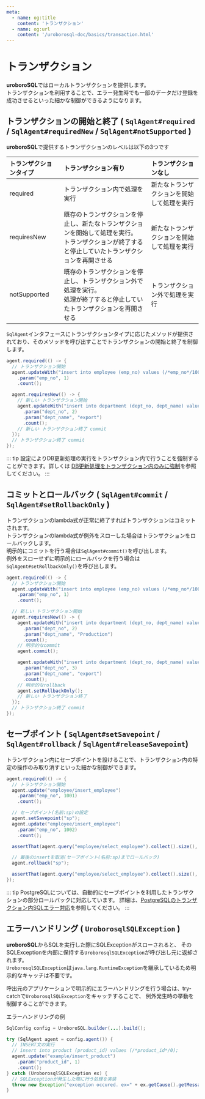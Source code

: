 ```yaml
---
meta:
  - name: og:title
    content: 'トランザクション'
  - name: og:url
    content: '/uroborosql-doc/basics/transaction.html'
---
```

# トランザクション

**uroboroSQL**ではローカルトランザクションを提供します。  
トランザクションを利用することで、エラー発生時でも一部のデータだけ登録を成功させるといった細かな制御ができるようになります。

## トランザクションの開始と終了 ( `SqlAgent#required` / `SqlAgent#requiredNew` / `SqlAgent#notSupported` )

**uroboroSQL**で提供するトランザクションのレベルは以下の3つです

|トランザクションタイプ|トランザクション有り|トランザクションなし|
|:-------------------|:-----------------|:------------------|
|required|トランザクション内で処理を実行|新たなトランザクションを開始して処理を実行|
|requiresNew|既存のトランザクションを停止し、新たなトランザクションを開始して処理を実行。<br>トランザクションが終了すると停止していたトランザクションを再開させる|新たなトランザクションを開始して処理を実行|
|notSupported|既存のトランザクションを停止し、トランザクション外で処理を実行。<br>処理が終了すると停止していたトランザクションを再開させる|トランザクション外で処理を実行|

`SqlAgent`インタフェースにトランザクションタイプに応じたメソッドが提供されており、そのメソッドを呼び出すことでトランザクションの開始と終了を制御します。

```java
agent.required(() -> {
  // トランザクション開始
  agent.updateWith("insert into employee (emp_no) values (/*emp_no*/1001)")
    .param("emp_no", 1)
    .count();

  agent.requiresNew(() -> {
    // 新しい トランザクション開始
    agent.updateWith("insert into department (dept_no, dept_name) values (/*dept_no*/1111, /*dept_name*/'Sales')")
      .param("dept_no", 2)
      .param("dept_name", "export")
      .count();
    // 新しい トランザクション終了 commit
  });
  // トランザクション終了 commit
});
```

::: tip
設定によりDB更新処理の実行をトランザクション内で行うことを強制することができます。詳しくは
[DB更新処理をトランザクション内のみに強制](../configuration/sql-agent-factory.md#db更新処理をトランザクション内のみに強制)を参照してください。
:::

## コミットとロールバック ( `SqlAgent#commit` / `SqlAgent#setRollbackOnly` )

トランザクションのlambda式が正常に終了すればトランザクションはコミットされます。  
トランザクションのlambda式が例外をスローした場合はトランザクションをロールバックします。  
明示的にコミットを行う場合は`SqlAgent#commit()`を呼び出します。  
例外をスローせずに明示的にロールバックを行う場合は`SqlAgent#setRollbackOnly()`を呼び出します。

```java
agent.required(() -> {
  // トランザクション開始
  agent.updateWith("insert into employee (emp_no) values (/*emp_no*/1001)")
    .param("emp_no", 1)
    .count();

  // 新しい トランザクション開始
  agent.requiresNew(() -> {
    agent.updateWith("insert into department (dept_no, dept_name) values (/*dept_no*/1, /*dept_name*/'')")
      .param("dept_no", 2)
      .param("dept_name", "Production")
      .count();
    // 明示的なcommit
    agent.commit();

    agent.updateWith("insert into department (dept_no, dept_name) values (/*dept_no*/1, /*dept_name*/'')")
      .param("dept_no", 3)
      .param("dept_name", "export")
      .count();
    // 明示的なrollback
    agent.setRollbackOnly();
    // 新しい トランザクション終了
  });
  // トランザクション終了 commit
});
```

## セーブポイント ( `SqlAgent#setSavepoint` / `SqlAgent#rollback` / `SqlAgent#releaseSavepoint`)

トランザクション内にセーブポイントを設けることで、トランザクション内の特定の操作のみ取り消すといった細かな制御ができます。

```java
agent.required(() -> {
  // トランザクション開始
  agent.update("employee/insert_employee")
    .param("emp_no", 1001)
    .count();

  // セーブポイント(名前:sp)の設定
  agent.setSavepoint("sp");
  agent.update("employee/insert_employee")
    .param("emp_no", 1002)
    .count();

  assertThat(agent.query("employee/select_employee").collect().size(), 2);

  // 最後のinsertを取消(セーブポイント(名前:sp)までロールバック)
  agent.rollback("sp");

  assertThat(agent.query("employee/select_employee").collect().size(), 1);
});
```

::: tip
PostgreSQLについては、自動的にセーブポイントを利用したトランザクションの部分ロールバックに対応しています。
詳細は、[PostgreSQLのトランザクション内SQLエラー対応](../advanced/README.md#postgresqlのトランザクション内sqlエラー対応)を参照してください。
:::

## エラーハンドリング ( `UroborosqlSQLException` )

**uroboroSQL**からSQLを実行した際にSQLExceptionがスローされると、
そのSQLExceptionを内部に保持する`UroborosqlSQLException`が呼び出し元に返却されます。  
`UroborosqlSQLException`は`java.lang.RuntimeException`を継承しているため明示的なキャッチは不要です。

呼出元のアプリケーションで明示的にエラーハンドリングを行う場合は、try-catchで`UroborosqlSQLException`をキャッチすることで、
例外発生時の挙動を制御することができます。

エラーハンドリングの例

```java
SqlConfig config = UroboroSQL.builder(...).build();

try (SqlAgent agent = config.agent()) {
  // INSERT文の実行
  // insert into product (product_id) values (/*product_id*/0);
  agent.update("example/insert_product")
    .param("product_id", 1)
    .count();
} catch (UroborosqlSQLException ex) {
  // SQLExceptionが発生した際に行う処理を実装
  throw new Exception("exception occured. ex=" + ex.getCause().getMessage(), ex);
}
```
